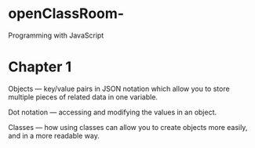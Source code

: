 # openClassRoom-
Programming with JavaScript

# Chapter 1


Objects — key/value pairs in JSON notation which allow you to store multiple pieces of related data in one variable.

Dot notation — accessing and modifying the values in an object.

Classes — how using classes can allow you to create objects more easily, and in a more readable way.

